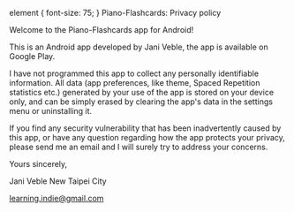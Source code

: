 element {
  font-size: 75;
}
Piano-Flashcards: Privacy policy

Welcome to the Piano-Flashcards app for Android!

This is an Android app developed by Jani Veble, the app is available on Google Play.

I have not programmed this app to collect any personally identifiable information. All data (app preferences, like theme, Spaced Repetition statistics etc.) generated by your use of the app is stored on your device only, and can be simply erased by clearing the app's data in the settings menu or uninstalling it.

If you find any security vulnerability that has been inadvertently caused by this app, or have any question regarding how the app protects your privacy, please send me an email and I will surely try to address your concerns.

Yours sincerely,

Jani Veble
New Taipei City

learning.indie@gmail.com
